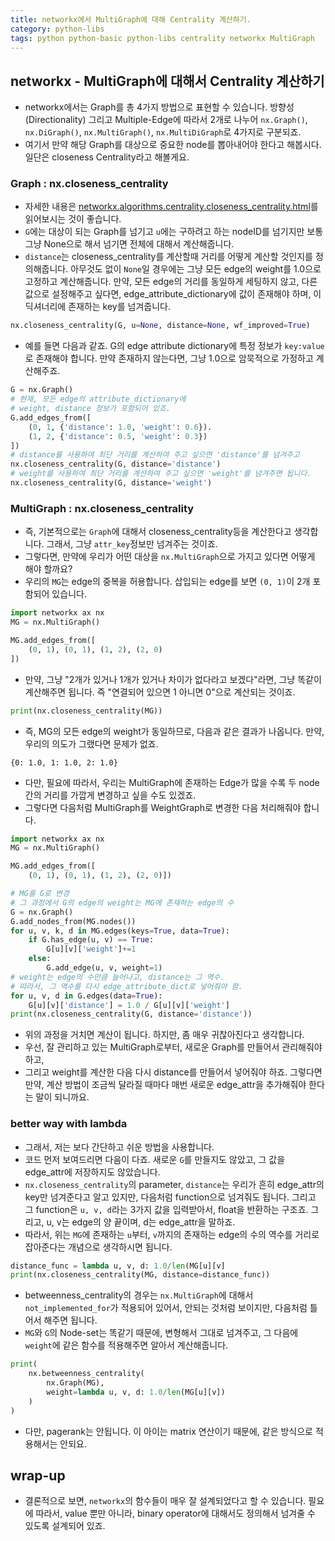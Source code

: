 ```yaml
---
title: networkx에서 MultiGraph에 대해 Centrality 계산하기. 
category: python-libs
tags: python python-basic python-libs centrality networkx MultiGraph
---
```


## networkx - MultiGraph에 대해서 Centrality 계산하기

- networkx에서는 Graph를 총 4가지 방법으로 표현할 수 있습니다. 방향성(Directionality) 그리고 Multiple-Edge에 따라서 2개로 나누어 `nx.Graph()`, `nx.DiGraph()`, `nx.MultiGraph()`, `nx.MultiDiGraph`로 4가지로 구분되죠. 
- 여기서 만약 해당 Graph를 대상으로 중요한 node를 뽑아내어야 한다고 해봅시다. 일단은 closeness Centrality라고 해볼게요. 

### Graph : nx.closeness_centrality

- 자세한 내용은 [networkx.algorithms.centrality.closeness_centrality.html](https://networkx.github.io/documentation/stable/reference/algorithms/generated/networkx.algorithms.centrality.closeness_centrality.html)를 읽어보시는 것이 좋습니다.
- `G`에는 대상이 되는 Graph를 넘기고 `u`에는 구하려고 하는 nodeID를 넘기지만 보통 그냥 None으로 해서 넘기면 전체에 대해서 계산해줍니다.
- `distance`는 closeness_centrality를 계산할때 거리를 어떻게 계산할 것인지를 정의해줍니다. 아무것도 없이 `None`일 경우에는 그냥 모든 edge의 weight를 1.0으로 고정하고 계산해줍니다. 만약, 모든 edge의 거리를 동일하게 세팅하지 않고, 다른 값으로 설정해주고 싶다면, edge_attribute_dictionary에 값이 존재해야 하며, 이 딕셔너리에 존재하는 key를 넘겨줍니다. 

```python
nx.closeness_centrality(G, u=None, distance=None, wf_improved=True)
```

- 예를 들면 다음과 같죠. G의 edge attribute dictionary에 특정 정보가 `key:value`로 존재해야 합니다. 만약 존재하지 않는다면, 그냥 1.0으로 암묵적으로 가정하고 계산해주죠.

```python
G = nx.Graph()
# 현재, 모든 edge의 attribute_dictionary에 
# weight, distance 정보가 포함되어 있죠.
G.add_edges_from([
    (0, 1, {'distance': 1.0, 'weight': 0.6}). 
    (1, 2, {'distance': 0.5, 'weight': 0.3})
])
# distance를 사용하여 최단 거리를 계산하여 주고 싶으면 'distance'를 넘겨주고 
nx.closeness_centrality(G, distance='distance')
# weight를 사용하여 최단 거리를 계산하여 주고 싶으면 'weight'를 넘겨주면 됩니다.
nx.closeness_centrality(G, distance='weight')
```

### MultiGraph : nx.closeness_centrality

- 즉, 기본적으로는 `Graph`에 대해서 closeness_centrality등을 계산한다고 생각합니다. 그래서, 그냥 `attr_key`정보만 넘겨주는 것이죠. 
- 그렇다면, 만약에 우리가 어떤 대상을 `nx.MultiGraph`으로 가지고 있다면 어떻게 해야 할까요? 
- 우리의 `MG`는 edge의 중복을 허용합니다. 삽입되는 edge를 보면 `(0, 1)`이 2개 포함되어 있습니다.

```python
import networkx ax nx
MG = nx.MultiGraph()

MG.add_edges_from([
    (0, 1), (0, 1), (1, 2), (2, 0)
])
```

- 만약, 그냥 "2개가 있거나 1개가 있거나 차이가 없다라고 보겠다"라면, 그냥 똑같이 계산해주면 됩니다. 즉 "연결되어 있으면 1 아니면 0"으로 계산되는 것이죠. 

```python
print(nx.closeness_centrality(MG))
```

- 즉, MG의 모든 edge의 weight가 동일하므로, 다음과 같은 결과가 나옵니다. 만약, 우리의 의도가 그랬다면 문제가 없죠.

```plaintext
{0: 1.0, 1: 1.0, 2: 1.0}
```

- 다만, 필요에 따라서, 우리는 MultiGraph에 존재하는 Edge가 많을 수록 두 node간의 거리를 가깝게 변경하고 싶을 수도 있겠죠. 
- 그렇다면 다음처럼 MultiGraph를 WeightGraph로 변경한 다음 처리해줘야 합니다. 

```python
import networkx ax nx
MG = nx.MultiGraph()

MG.add_edges_from([
    (0, 1), (0, 1), (1, 2), (2, 0)])

# MG를 G로 변경
# 그 과정에서 G의 edge의 weight는 MG에 존재하는 edge의 수 
G = nx.Graph()
G.add_nodes_from(MG.nodes())
for u, v, k, d in MG.edges(keys=True, data=True):
    if G.has_edge(u, v) == True: 
        G[u][v]['weight']+=1
    else:
        G.add_edge(u, v, weight=1)
# weight는 edge의 수만큼 늘어나고, distance는 그 역수. 
# 따라서, 그 역수를 다시 edge_attribute_dict로 넣어줘야 함.
for u, v, d in G.edges(data=True):
    G[u][v]['distance'] = 1.0 / G[u][v]['weight']
print(nx.closeness_centrality(G, distance='distance'))
```

- 위의 과정을 거치면 계산이 됩니다. 하지만, 좀 매우 귀찮아진다고 생각합니다. 
- 우선, 잘 관리하고 있는 MultiGraph로부터, 새로운 Graph를 만들어서 관리해줘야 하고, 
- 그리고 weight를 계산한 다음 다시 distance를 만들어서 넣어줘야 하죠. 그렇다면 만약, 계산 방법이 조금씩 달라질 때마다 매번 새로운 edge_attr을 추가해줘야 한다는 말이 되니까요. 

### better way with lambda

- 그래서, 저는 보다 간단하고 쉬운 방법을 사용합니다. 
- 코드 먼저 보여드리면 다음이 다죠. 새로운 `G`를 만들지도 않았고, 그 값을 edge_attr에 저장하지도 않았습니다. 
- `nx.closeness_centrality`의 parameter, `distance`는 우리가 흔히 edge_attr의 key만 넘겨준다고 알고 있지만, 다음처럼 function으로 넘겨줘도 됩니다. 그리고 그 function은 `u, v, d`라는 3가지 값을 입력받아서, float을 반환하는 구조죠. 그리고, u, v는 edge의 양 끝이며, d는 edge_attr을 말하죠.
- 따라서, 위는 `MG`에 존재하는 `u`부터, `v`까지의 존재하는 edge의 수의 역수를 거리로 잡아준다는 개념으로 생각하시면 됩니다.

```python
distance_func = lambda u, v, d: 1.0/len(MG[u][v]
print(nx.closeness_centrality(MG, distance=distance_func))
```

- betweenness_centrality의 경우는 `nx.MultiGraph`에 대해서 `not_implemented_for`가 적용되어 있어서, 안되는 것처럼 보이지만, 다음처럼 틀어서 해주면 됩니다.
- `MG`와 `G`의 Node-set는 똑같기 때문에, 변형해서 그대로 넘겨주고, 그 다음에 `weight`에 같은 함수를 적용해주면 알아서 계산해줍니다.

```python
print(
    nx.betweenness_centrality(
        nx.Graph(MG), 
        weight=lambda u, v, d: 1.0/len(MG[u][v])
    )
)
```

- 다만, pagerank는 안됩니다. 이 아이는 matrix 연산이기 때문에, 같은 방식으로 적용해서는 안되요.

## wrap-up

- 결론적으로 보면, `networkx`의 함수들이 매우 잘 설계되었다고 할 수 있습니다. 필요에 따라서, value 뿐만 아니라, binary operator에 대해서도 정의해서 넘겨줄 수 있도록 설계되어 있죠.
